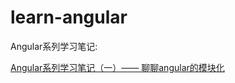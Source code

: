 # learn-angular

Angular系列学习笔记:

[Angular系列学习笔记（一）—— 聊聊angular的模块化](http://www.jianshu.com/p/0fc26c75f089)